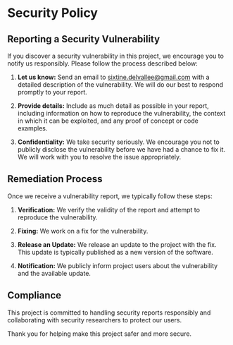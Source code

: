 # Security Policy

## Reporting a Security Vulnerability

If you discover a security vulnerability in this project, we encourage you to notify us responsibly. Please follow the process described below:

1. **Let us know:** Send an email to sixtine.delvallee@gmail.com with a detailed description of the vulnerability. We will do our best to respond promptly to your report.

2. **Provide details:** Include as much detail as possible in your report, including information on how to reproduce the vulnerability, the context in which it can be exploited, and any proof of concept or code examples.

3. **Confidentiality:** We take security seriously. We encourage you not to publicly disclose the vulnerability before we have had a chance to fix it. We will work with you to resolve the issue appropriately.

## Remediation Process

Once we receive a vulnerability report, we typically follow these steps:

1. **Verification:** We verify the validity of the report and attempt to reproduce the vulnerability.

2. **Fixing:** We work on a fix for the vulnerability.

3. **Release an Update:** We release an update to the project with the fix. This update is typically published as a new version of the software.

4. **Notification:** We publicly inform project users about the vulnerability and the available update.

## Compliance

This project is committed to handling security reports responsibly and collaborating with security researchers to protect our users.

Thank you for helping make this project safer and more secure.
